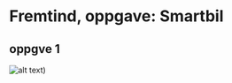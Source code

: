 # Fremtind, oppgave: Smartbil
 
## oppgve 1 ##

![alt text](https://github.com/Fridthoy/Fremtind/tree/master/pictures/klassediagram.png?raw=true))
